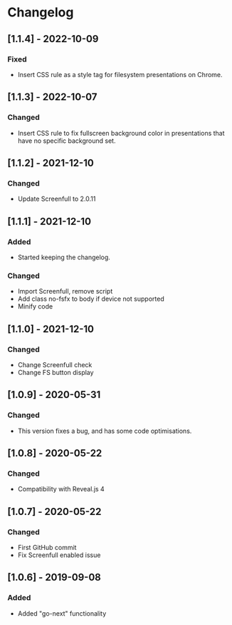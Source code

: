 # Changelog


## [1.1.4] - 2022-10-09

### Fixed
- Insert CSS rule as a style tag for filesystem presentations on Chrome.


## [1.1.3] - 2022-10-07

### Changed
- Insert CSS rule to fix fullscreen background color in presentations that have no specific background set.


## [1.1.2] - 2021-12-10

### Changed
- Update Screenfull to 2.0.11


## [1.1.1] - 2021-12-10

### Added
- Started keeping the changelog.

### Changed
- Import Screenfull, remove script
- Add class no-fsfx to body if device not supported
- Minify code


## [1.1.0] - 2021-12-10

### Changed
- Change Screenfull check
- Change FS button display


## [1.0.9] - 2020-05-31

### Changed
- This version fixes a bug, and has some code optimisations.



## [1.0.8] - 2020-05-22

### Changed
- Compatibility with Reveal.js 4


## [1.0.7] - 2020-05-22

### Changed
- First GitHub commit
- Fix Screenfull enabled issue


## [1.0.6] - 2019-09-08

### Added
- Added "go-next" functionality

